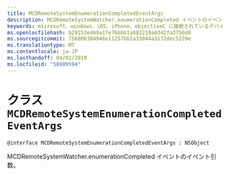 ```yaml
---
title: MCDRemoteSystemEnumerationCompletedEventArgs
description: MCDRemoteSystemWatcher.enumerationCompleted イベントのイベント引数。
keywords: microsoft、windows、iOS、iPhone、objectiveC に接続されているデバイス、プロジェクトのローマ
ms.openlocfilehash: b29153e4b9a1fe76bbb1a682219a6342fa3750d8
ms.sourcegitcommit: 75680b384946e11257bb2a33044a3172dec5220e
ms.translationtype: MT
ms.contentlocale: ja-JP
ms.lasthandoff: 04/02/2019
ms.locfileid: "58909594"
---
```

# <a name="class-mcdremotesystemenumerationcompletedeventargs"></a>クラス `MCDRemoteSystemEnumerationCompletedEventArgs` 

```
@interface MCDRemoteSystemEnumerationCompletedEventArgs : NSObject
```  

MCDRemoteSystemWatcher.enumerationCompleted イベントのイベント引数。